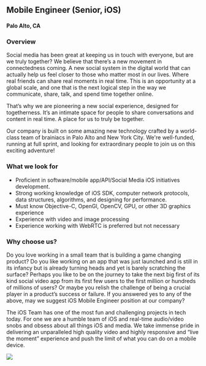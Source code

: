 ## Mobile Engineer (Senior, iOS)
#### Palo Alto, CA

### Overview
Social media has been great at keeping us in touch with everyone, but are we truly together? We believe that there’s a new movement in connectedness coming. A new social system in the digital world that can actually help us feel closer to those who matter most in our lives. Where real friends can share real moments in real time. This is an opportunity at a global scale, and one that is the next logical step in the way we communicate, share, talk, and spend time together online.

That’s why we are pioneering a new social experience, designed for togetherness. It’s an intimate space for people to share conversations and content in real time. A place for us to truly be together. 

Our company is built on some amazing new technology crafted by a world-class team of brainiacs in Palo Alto and New York City. We're well-funded, running at full sprint, and looking for extraordinary people to join us on this exciting adventure!

### What we look for
+ Proficient in software/mobile app/API/Social Media iOS initiatives development.
+ Strong working knowledge of iOS SDK, computer network protocols, data structures, algorithms, and designing for performance.
+ Must know Objective-C, OpenGl, OpenCV, GPU, or other 3D graphics experience
+ Experience with video and image processing
+ Experience working with WebRTC is preferred but not necessary

### Why choose us?
Do you love working in a small team that is building a game changing product? Do you like working on an app that was just launched and is still in its infancy but is already turning heads and yet is barely scratching the surface? Perhaps you like to be on the journey to take the next big first of its kind social video app from its first few users to the first million or hundreds of millions of users? Or maybe you relish the challenge of being a crucial player in a product’s success or failure. If you answered yes to any of the above, may we suggest iOS Mobile Engineer position at our company?

The iOS Team has one of the most fun and challenging projects in tech today. For one we are a humble team of iOS and real-time audio/video snobs and obsess about all things iOS and media. We take immense pride in delivering an unparalleled high quality video and highly responsive and “live the moment” experience and push the limit of what you can do on a mobile device.


[<img src="https://dabuttonfactory.com/button.png?t=Apply&f=Calibri-Bold&ts=24&tc=fff&tshs=1&tshc=000&hp=20&vp=8&c=5&bgt=gradient&bgc=3d85c6&ebgc=073763">](https://localhost:3000/users/auth/github?job_id=qwlydgltzq-mobile-engineer-senior-ios/)

